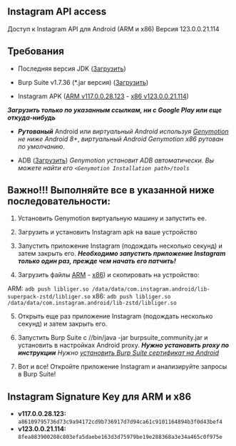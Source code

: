 
## Instagram API access

Доступ к Instagram API для Android (ARM и x86) Версия 123.0.0.21.114

## Требования

* Последняя версия  JDK ([Загрузить](https://www.oracle.com/technetwork/java/javase/downloads/jdk11-downloads-5066655.html))

* Burp Suite v1.7.36 (*.jar версия) ([Загрузить](https://portswigger.net/burp/releasesarchive/community))

* Instagram APK ([ARM v117.0.0.28.123](https://www.apkmirror.com/apk/instagram/instagram-instagram/instagram-instagram-117-0-0-28-123-release/instagram-117-0-0-28-123-3-android-apk-download/)  - 
[x86 v123.0.0.21.114](https://www.apkmirror.com/apk/instagram/instagram-instagram/instagram-instagram-123-0-0-21-114-release/instagram-123-0-0-21-114-2-android-apk-download/))

***Загрузить только по указанным ссылкам, ни с Google Play или еще откуда-нибудь***

* ***Рутованый*** Android или
*виртуальный Android используя
    [Genymotion](https://www.genymotion.com/) не ниже Android 8+*,
    *виртуальный Android Genymotion x86 рутован по умолчанию*.

* ADB ([Загрузить](https://developer.android.com/studio/releases/platform-tools.html))
    *Genymotion установит ADB автоматически. Вы можете найти его `<Genymotion Installation path>/tools`*
    
## Важно!!! Выполняйте все в указанной ниже последовательности:


1. Установить Genymotion виртуальную машину и запустить ее.

2. Загрузить и установить Instagram apk на ваше устройство

3. Запустить приложение Instagram (подождать несколько секунд) и затем закрыть его.
***Необходимо запустить приложение Instagram только один раз, прежде чем начать его патчить!***

4. Загрузить файлы [ARM](https://github.com/vitaloldos/Get_Instagram_API/tree/master/arm) - [x86](https://github.com/vitaloldos/Get_Instagram_API/tree/master/x86)) и скопировать на устройство:

ARM: `adb push libliger.so /data/data/com.instagram.android/lib-superpack-zstd/libliger.so`
x86: `adb push libliger.so /data/data/com.instagram.android/lib-zstd/libliger.so`

5. Открыть еще раз приложение Instagram (подождать несколько секунд) и затем закрыть его.

6. Запустить Burp Suite с /<JDK Installation path>/bin/java -jar burpsuite_community.jar и установить в настройках Android proxy.
***Нужно установить proxy по инструкции***
*Нужно [установить Burp Suite сертификат на Android](https://distributedcompute.com/2017/12/12/tech-note-installing-burp-certificate-on-android/)*

7. Вот и все! Откройте приложение Instagram и анализируйте запросы в Burp Suite!

## Instagram Signature Key для ARM и x86

* **v117.0.0.28.123:** `a86109795736d73c9a94172cd9b736917d7d94ca61c9101164894b3f0d43bef4`
* **v123.0.0.21.114:** `8fea883900208c803efa5daebe163d3d75979be19e288368a3e34a465c0f975e`
